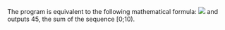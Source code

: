 The program is equivalent to the following mathematical formula:
<img src="https://latex.codecogs.com/gif.latex?%5Csum_%7Bn%3D0%7D%5E%7B9%7Dn%20%3D%200%20&plus;%201%20&plus;%202%20&plus;%203%20&plus;%204%20&plus;%205%20&plus;%206%20&plus;%207%20&plus;%208%20&plus;%209%20%3D%2045"/>
and outputs 45, the sum of the sequence [0;10).
